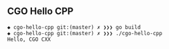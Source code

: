## CGO Hello CPP

```
◆ cgo-hello-cpp git:(master) ✗ ❯❯❯ go build
◆ cgo-hello-cpp git:(master) ✗ ❯❯❯ ./cgo-hello-cpp
Hello, CGO CXX
```